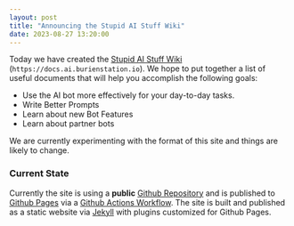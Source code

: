 ```yaml
---
layout: post
title: "Announcing the Stupid AI Stuff Wiki"
date: 2023-08-27 13:20:00
---
```


Today we have created the [Stupid AI Stuff Wiki](https://docs.ai.burienstation.io) (`https://docs.ai.burienstation.io`). We hope to put together a list of useful documents that will help you accomplish the following goals:
- Use the AI bot more effectively for your day-to-day tasks.
- Write Better Prompts
- Learn about new Bot Features
- Learn about partner bots

We are currently experimenting with the format of this site and things are likely to change.

### Current State
Currently the site is using a **public** [Github Repository](https://github.com/stupid-ai-stuff/docs) and is published to [Github Pages](https://pages.github.com/) via a [Github Actions Workflow](https://github.com/features/actions). The site is built and published as a static website via [Jekyll](https://jekyllrb.com/) with plugins customized for Github Pages. 
